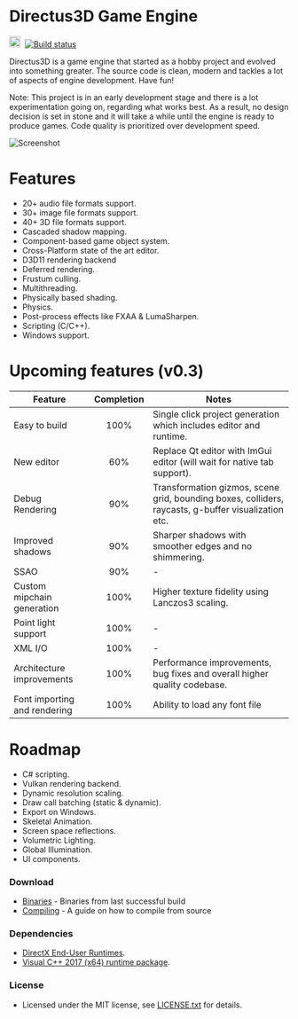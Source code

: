 
# Directus3D Game Engine
<img src="https://doublslash.com/img/assets/Windows8AnimatedLogo.png" width="20" height="20"/>&nbsp;
[![Build status](https://ci.appveyor.com/api/projects/status/p5duow3h4w8jp506?svg=true)](https://ci.appveyor.com/project/PanosK92/directus3d)

Directus3D is a game engine that started as a hobby project and evolved into something greater.
The source code is clean, modern and tackles a lot of aspects of engine development. Have fun!

Note: This project is in an early development stage and there is a lot experimentation going on, regarding what works best.
As a result, no design decision is set in stone and it will take a while until the engine is ready to produce games.
Code quality is prioritized over development speed.

![Screenshot](https://raw.githubusercontent.com/PanosK92/Directus3D/master/Assets/screenshot-v0.3_preview.jpg)

# Features
- 20+ audio file formats support.
- 30+ image file formats support.
- 40+ 3D file formats support.
- Cascaded shadow mapping.
- Component-based game object system.
- Cross-Platform state of the art editor.
- D3D11 rendering backend
- Deferred rendering.
- Frustum culling.
- Multithreading.
- Physically based shading.
- Physics.
- Post-process effects like FXAA & LumaSharpen.
- Scripting (C/C++).
- Windows support.

# Upcoming features (v0.3)
Feature       		            | Completion | Notes 
------------- 		            | :--: | -
Easy to build               	| 100% | Single click project generation which includes editor and runtime.
New editor               		| 60% | Replace Qt editor with ImGui editor (will wait for native tab support).
Debug Rendering    				| 90% | Transformation gizmos, scene grid, bounding boxes, colliders, raycasts, g-buffer visualization etc.
Improved shadows         		| 90% | Sharper shadows with smoother edges and no shimmering.
SSAO         					| 90% | -
Custom mipchain generation 		| 100% | Higher texture fidelity using Lanczos3 scaling.
Point light support             | 100% | -
XML I/O                         | 100% | -
Architecture improvements       | 100% | Performance improvements, bug fixes and overall higher quality codebase.
Font importing and rendering    | 100% | Ability to load any font file

# Roadmap
- C# scripting.
- Vulkan rendering backend.
- Dynamic resolution scaling.
- Draw call batching (static & dynamic).
- Export on Windows.
- Skeletal Animation.
- Screen space reflections.
- Volumetric Lighting.
- Global Illumination.
- UI components.

### Download
- [Binaries](https://ci.appveyor.com/api/projects/PanosK92/directus3d/artifacts/Binaries/Release.zip?branch=master) - Binaries from last successful build
- [Compiling](https://github.com/PanosK92/Directus3D/blob/master/Documentation/CompilingFromSource/CompilingFromSource.md) - A guide on how to compile from source

### Dependencies
- [DirectX End-User Runtimes](https://www.microsoft.com/en-us/download/details.aspx?id=8109).
- [Visual C++ 2017 (x64) runtime package](https://go.microsoft.com/fwlink/?LinkId=746572).

### License
- Licensed under the MIT license, see [LICENSE.txt](https://github.com/PanosK92/Directus3D/blob/master/LICENSE.txt) for details.